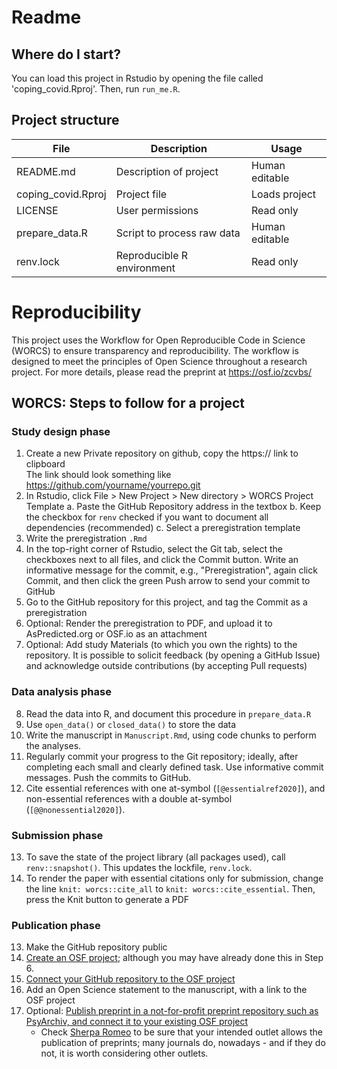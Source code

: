 # Readme

<!-- Please add a brief introduction to explain what the project is about    -->

## Where do I start?

You can load this project in Rstudio by opening the file called 'coping_covid.Rproj'.
Then, run `run_me.R`.

## Project structure

<!--  You can add rows to this table, using "|" to separate columns.         -->
File | Description | Usage
--- | --- | ---
README.md | Description of project | Human editable
coping_covid.Rproj | Project file | Loads project
LICENSE | User permissions | Read only
prepare_data.R | Script to process raw data | Human editable
renv.lock | Reproducible R environment | Read only

<!--  You can consider adding the following to this file:                    -->
<!--  * A citation reference for your project                                -->
<!--  * Contact information for questions/comments                           -->
<!--  * How people can offer to contribute to the project                    -->
<!--  * A contributor code of conduct, https://www.contributor-covenant.org/ -->

# Reproducibility

This project uses the Workflow for Open Reproducible Code in Science (WORCS) to
ensure transparency and reproducibility. The workflow is designed to meet the
principles of Open Science throughout a research project. For more details,
please read the preprint at https://osf.io/zcvbs/

## WORCS: Steps to follow for a project

### Study design phase

1. Create a new Private repository on github, copy the https:// link to clipboard  
  The link should look something like https://github.com/yourname/yourrepo.git
2. In Rstudio, click File > New Project > New directory > WORCS Project Template
    a. Paste the GitHub Repository address in the textbox
    b. Keep the checkbox for `renv` checked if you want to document all dependencies (recommended)
    c. Select a preregistration template
3. Write the preregistration `.Rmd`
4. In the top-right corner of Rstudio, select the Git tab, select the checkboxes next to all files, and click the Commit button. Write an informative message for the commit, e.g., "Preregistration", again click Commit, and then click the green Push arrow to send your commit to GitHub
5. Go to the GitHub repository for this project, and tag the Commit as a preregistration
6. Optional: Render the preregistration to PDF, and upload it to AsPredicted.org or OSF.io as an attachment
7. Optional: Add study Materials (to which you own the rights) to the repository. It is possible to solicit feedback (by opening a GitHub Issue) and acknowledge outside contributions (by accepting Pull requests)

### Data analysis phase

8. Read the data into R, and document this procedure in `prepare_data.R`
9. Use `open_data()` or `closed_data()` to store the data
10. Write the manuscript in `Manuscript.Rmd`, using code chunks to perform the analyses.
11. Regularly commit your progress to the Git repository; ideally, after completing each small and clearly defined task. Use informative commit messages. Push the commits to GitHub.
12. Cite essential references with one at-symbol (`[@essentialref2020]`), and non-essential references with a double at-symbol (`[@@nonessential2020]`).

### Submission phase

13. To save the state of the project library (all packages used), call `renv::snapshot()`. This updates the lockfile, `renv.lock`.
14. To render the paper with essential citations only for submission, change the line `knit: worcs::cite_all` to `knit: worcs::cite_essential`. Then, press the Knit button to generate a PDF

### Publication phase

13. Make the GitHub repository public
14. [Create an OSF project](https://help.osf.io/hc/en-us/articles/360019737594-Create-a-Project); although you may have already done this in Step 6.
15. [Connect your GitHub repository to the OSF project](https://help.osf.io/hc/en-us/articles/360019929813-Connect-GitHub-to-a-Project)
16. Add an Open Science statement to the manuscript, with a link to the OSF project
17. Optional: [Publish preprint in a not-for-profit preprint repository such as PsyArchiv, and connect it to your existing OSF project](https://help.osf.io/hc/en-us/articles/360019930533-Upload-a-Preprint)
    + Check [Sherpa Romeo](http://sherpa.ac.uk/romeo/index.php) to be sure that your intended outlet allows the publication of preprints; many journals do, nowadays - and if they do not, it is worth considering other outlets.
